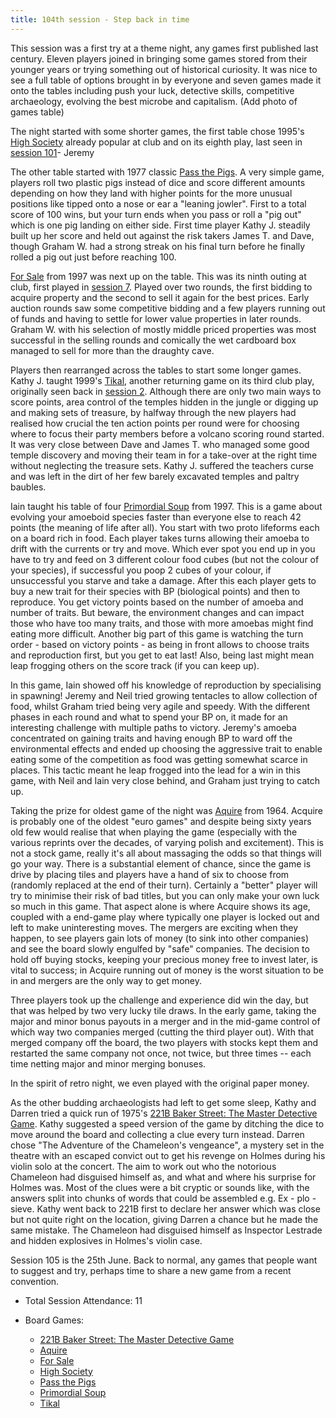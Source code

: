 ```yaml
---
title: 104th session - Step back in time
---
```


This session was a first try at a theme night, any games first published last century. Eleven players joined in bringing some games stored from their younger years or trying something out of historical curiosity. It was nice to see a full table of options brought in by everyone and seven games made it onto the tables including push your luck, detective skills, competitive archaeology, evolving the best microbe and capitalism.
(Add photo of games table)

The night started with some shorter games, the first table chose 1995's [High Society][HS] already popular at club and on its eighth play, last seen in [session 101][101]- Jeremy

The other table started with 1977 classic [Pass the Pigs][PP]. A very simple game, players roll two plastic pigs instead of dice and score different amounts depending on how they land with higher points for the more unusual positions like tipped onto a nose or ear a "leaning jowler". First to a total score of 100 wins, but your turn ends when you pass or roll a "pig out" which is one pig landing on either side. First time player Kathy J. steadily built up her score and held out against the risk takers James T. and Dave, though Graham W. had a strong streak on his final turn before he finally rolled a pig out just before reaching 100.

[For Sale][FS] from 1997 was next up on the table. This was its ninth outing at club, first played in [session 7][7]. Played over two rounds, the first bidding to acquire property and the second to sell it again for the best prices. Early auction rounds saw some competitive bidding and a few players running out of funds and having to settle for lower value properties in later rounds. Graham W. with his selection of mostly middle priced properties was most successful in the selling rounds and comically the wet cardboard box managed to sell for more than the draughty cave. 

Players then rearranged across the tables to start some longer games. Kathy J. taught 1999's [Tikal][Tika], another returning game on its third club play, originally seen back in [session 2][2]. Although there are only two main ways to score points, area control of the temples hidden in the jungle or digging up and making sets of treasure, by halfway through the new players had realised how crucial the ten action points per round were for choosing where to focus their party members before a volcano scoring round started. It was very close between Dave and James T. who managed some good temple discovery and moving their team in for a take-over at the right time without neglecting the treasure sets. Kathy J. suffered the teachers curse and was left in the dirt of her few barely excavated temples and paltry baubles.

Iain taught his table of four [Primordial Soup][PSo] from 1997. This is a game about evolving your amoeboid species faster than everyone else to reach 42 points (the meaning of life after all). You start with two proto lifeforms each on a board rich in food. Each player takes turns allowing their amoeba to drift with the currents or try and move. Which ever spot you end up in you have to try and feed on 3 different colour food cubes (but not the colour of your species), if successful you poop 2 cubes of your colour, if unsuccessful you starve and take a damage. After this each player gets to buy a new trait for their species with BP (biological points) and then to reproduce. You get victory points based on the number of amoeba and number of traits. But beware, the environment changes and can impact those who have too many traits, and those with more amoebas might find eating more difficult. Another big part of this game is watching the turn order - based on victory points - as being in front allows to choose traits and reproduction first, but you get to eat last! Also, being last might mean leap frogging others on the score track (if you can keep up).

In this game, Iain showed off his knowledge of reproduction by specialising in spawning! Jeremy and Neil tried growing tentacles to allow collection of food, whilst Graham tried being very agile and speedy. With the different phases in each round and what to spend your BP on, it made for an interesting challenge with multiple paths to victory. Jeremy's amoeba concentrated on gaining traits and having enough BP to ward off the environmental effects and ended up choosing the aggressive trait to enable eating some of the competition as food was getting somewhat scarce in places. This tactic meant he leap frogged into the lead for a win in this game, with Neil and Iain very close behind, and Graham just trying to catch up. 

Taking the prize for oldest game of the night was [Aquire][Aqi] from 1964. Acquire is probably one of the oldest "euro games" and despite being sixty years old few would realise that when playing the game (especially with the various reprints over the decades, of varying polish and excitement). This is not a stock game, really it's all about massaging the odds so that things will go your way. There is a substantial element of chance, since the game is drive by placing tiles and players have a hand of six to choose from (randomly replaced at the end of their turn). Certainly a "better" player will try to minimise their risk of bad titles, but you can only make your own luck so much in this game. That aspect alone is where Acquire shows its age, coupled with a end-game play where typically one player is locked out and left to make uninteresting moves. The mergers are exciting when they happen, to see players gain lots of money (to sink into other companies) and see the board slowly engulfed by "safe" companies. The decision to hold off buying stocks, keeping your precious money free to invest later, is vital to success; in Acquire running out of money is the worst situation to be in and mergers are the only way to get money.

Three players took up the challenge and experience did win the day, but that was helped by two very lucky tile draws. In the early game, taking the major and minor bonus payouts in a merger and in the mid-game control of which way two companies merged (cutting the third player out). With that merged company off the board, the two players with stocks kept them and restarted the same company not once, not twice, but three times -- each time netting major and minor merging bonuses.

In the spirit of retro night, we even played with the original paper money.


As the other budding archaeologists had left to get some sleep, Kathy and Darren tried a quick run of 1975's [221B Baker Street: The Master Detective Game][221B]. Kathy suggested a speed version of the game by ditching the dice to move around the board and collecting a clue every turn instead. Darren chose "The Adventure of the Chameleon's vengeance", a mystery set in the theatre with an escaped convict out to get his revenge on Holmes during his violin solo at the concert.  The aim to work out who the notorious Chameleon had disguised himself as, and what and where his surprise for Holmes was. Most of the clues were a bit cryptic or sounds like, with the answers split into chunks of words that could be assembled e.g. Ex  - plo - sieve. Kathy went back to 221B first to declare her answer which was close but not quite right on the location, giving Darren a chance but he made the same mistake. The Chameleon had disguised himself as Inspector Lestrade and hidden explosives in Holmes's violin case.

Session 105 is the 25th June. Back to normal, any games that people want to suggest and try, perhaps time to share a new game from a recent convention.

* Total Session Attendance: 11
* Board Games:

    * [221B Baker Street: The Master Detective Game][221B]
    * [Aquire][Aqi]
    * [For Sale][FS]
    * [High Society][HS]
    * [Pass the Pigs][PP]
    * [Primordial Soup][PSo]
    * [Tikal][Tika]

[2]: /2019/09/25/second-session.html
[7]: /2019/12/04/seventh-session.html
[101]: /2025/04/30/101st-session.html


[221B]: {{site.data.BoardGameLinks.TwoTwoOneBBakerStreetTheMasterDetectiveGame.Link}}
[Aqi]: {{site.data.BoardGameLinks.Acquire.Link}}
[FS]: {{site.data.BoardGameLinks.ForSale.Link}}
[HS]: {{site.data.BoardGameLinks.HighSociety.Link}}
[PP]: {{site.data.BoardGameLinks.PassThePigs.Link}}
[PSo]: {{site.data.BoardGameLinks.PrimordialSoup.Link}}
[Tika]: {{site.data.BoardGameLinks.Tikal.Link}}

[Contact]: /Contact.html
